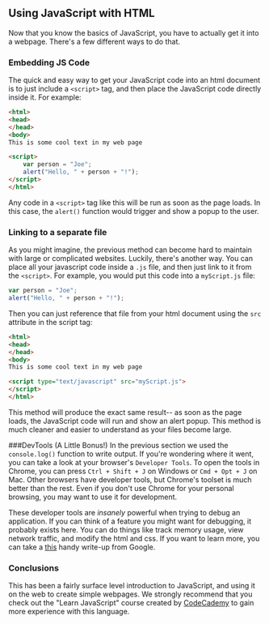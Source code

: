 ## Using JavaScript with HTML

Now that you know the basics of JavaScript, you have to actually get it into a webpage. There's a few different ways to do that.


### Embedding JS Code
The quick and easy way to get your JavaScript code into an html document is to just include a `<script>` tag, and then place the JavaScript code directly inside it. For example:


```html
<html>
<head>
</head>
<body>
This is some cool text in my web page

<script>
	var person = "Joe";
	alert("Hello, " + person + "!");
</script>
</html>
```
Any code in a `<script>` tag like this will be run as soon as the page loads. In this case, the `alert()` function would trigger and show a popup to the user.

### Linking to a separate file
As you might imagine, the previous method can become hard to maintain with large or complicated websites. Luckily, there's another way. You can place all your javascript code inside a `.js` file, and then just link to it from the `<script>`. For example, you would put this code into a `myScript.js` file:

```js
var person = "Joe";
alert("Hello, " + person + "!");
```

Then you can just reference that file from your html document using the `src` attribute in the script tag:
```html
<html>
<head>
</head>
<body>
This is some cool text in my web page

<script type="text/javascript" src="myScript.js">
</script>
</html>
```

This method will produce the exact same result-- as soon as the page loads, the JavaScript code will run and show an alert popup. This method is much cleaner and easier to understand as your files become large.


###DevTools (A Little Bonus!)
In the previous section we used the `console.log()` function to write output. If you're wondering where it went, you can take a look at your browser's `Developer Tools`. To open the tools in Chrome, you can press `Ctrl + Shift + J` on Windows or `Cmd + Opt + J` on Mac. Other browsers have developer tools, but Chrome's toolset is much better than the rest. Even if you don't use Chrome for your personal browsing, you may want to use it for development.

These developer tools are *insanely* powerful when trying to debug an application. If you can think of a feature you might want for debugging, it probably exists here. You can do things like track memory usage, view network traffic, and modify the html and css. If you want to learn more, you can take a [this](https://developers.google.com/web/tools/chrome-devtools/) handy write-up from Google. 

### Conclusions

This has been a fairly surface level introduction to JavaScript, and using it on the web to create simple webpages. We strongly recommend that you check out the "Learn JavaScript" course created by [CodeCademy](https://www.codecademy.com/learn/learn-javascript) to gain more experience with this language.

